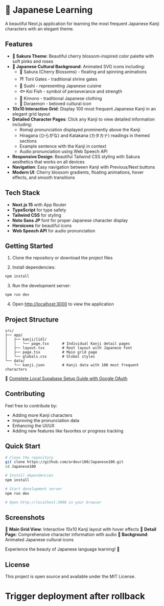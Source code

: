# 🌸 Japanese Learning

A beautiful Next.js application for learning the most frequent Japanese Kanji characters with an elegant theme.


## Features

- **🌸 Sakura Theme**: Beautiful cherry blossom-inspired color palette with soft pinks and roses
- **🎨 Japanese Cultural Background**: Animated SVG icons including:
  - 🌸 Sakura (Cherry Blossoms) - floating and spinning animations
  - ⛩️ Torii Gates - traditional shrine gates
  - 🍣 Sushi - representing Japanese cuisine
  - 🐟 Koi Fish - symbol of perseverance and strength
  - 👘 Kimono - traditional Japanese clothing
  - 🤖 Doraemon - beloved cultural icon
- **10x10 Interactive Grid**: Display 100 most frequent Japanese Kanji in an elegant grid layout
- **Detailed Character Pages**: Click any Kanji to view detailed information including:
  - Romaji pronunciation displayed prominently above the Kanji
  - Hiragana (ひらがな) and Katakana (カタカナ) readings in themed sections
  - Example sentence with the Kanji in context
  - Audio pronunciation using Web Speech API
- **Responsive Design**: Beautiful Tailwind CSS styling with Sakura aesthetics that works on all devices
- **Navigation**: Easy navigation between Kanji with Previous/Next buttons
- **Modern UI**: Cherry blossom gradients, floating animations, hover effects, and smooth transitions

## Tech Stack

- **Next.js 15** with App Router
- **TypeScript** for type safety
- **Tailwind CSS** for styling
- **Noto Sans JP** font for proper Japanese character display
- **Heroicons** for beautiful icons
- **Web Speech API** for audio pronunciation

## Getting Started

1. Clone the repository or download the project files

2. Install dependencies:
```bash
npm install
```

3. Run the development server:
```bash
npm run dev
```

4. Open [http://localhost:3000](http://localhost:3000) to view the application

## Project Structure

```
src/
├── app/
│   ├── kanji/[id]/
│   │   └── page.tsx      # Individual Kanji detail pages
│   ├── layout.tsx        # Root layout with Japanese font
│   ├── page.tsx          # Main grid page
│   └── globals.css       # Global styles
└── data/
    └── kanji.json        # Kanji data with 100 most frequent characters
```

🚀 [Complete Local Supabase Setup Guide with Google OAuth](https://github.com/ardour100/Japanese100/commit/9a88dca66ecf5047a27592ca6877ea14fcba2d12)

## Contributing

Feel free to contribute by:
- Adding more Kanji characters
- Improving the pronunciation data
- Enhancing the UI/UX
- Adding new features like favorites or progress tracking

## Quick Start

```bash
# Clone the repository
git clone https://github.com/ardour100/Japanese100.git
cd Japanese100

# Install dependencies
npm install

# Start development server
npm run dev

# Open http://localhost:3000 in your browser
```

## Screenshots

🌸 **Main Grid View**: Interactive 10x10 Kanji layout with hover effects
🎌 **Detail Page**: Comprehensive character information with audio
🎨 **Background**: Animated Japanese cultural icons

Experience the beauty of Japanese language learning! 🌸

## License

This project is open source and available under the MIT License.
# Trigger deployment after rollback
